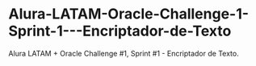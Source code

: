 # Alura-LATAM-Oracle-Challenge-1-Sprint-1---Encriptador-de-Texto
Alura LATAM + Oracle Challenge #1, Sprint #1 - Encriptador de Texto.
